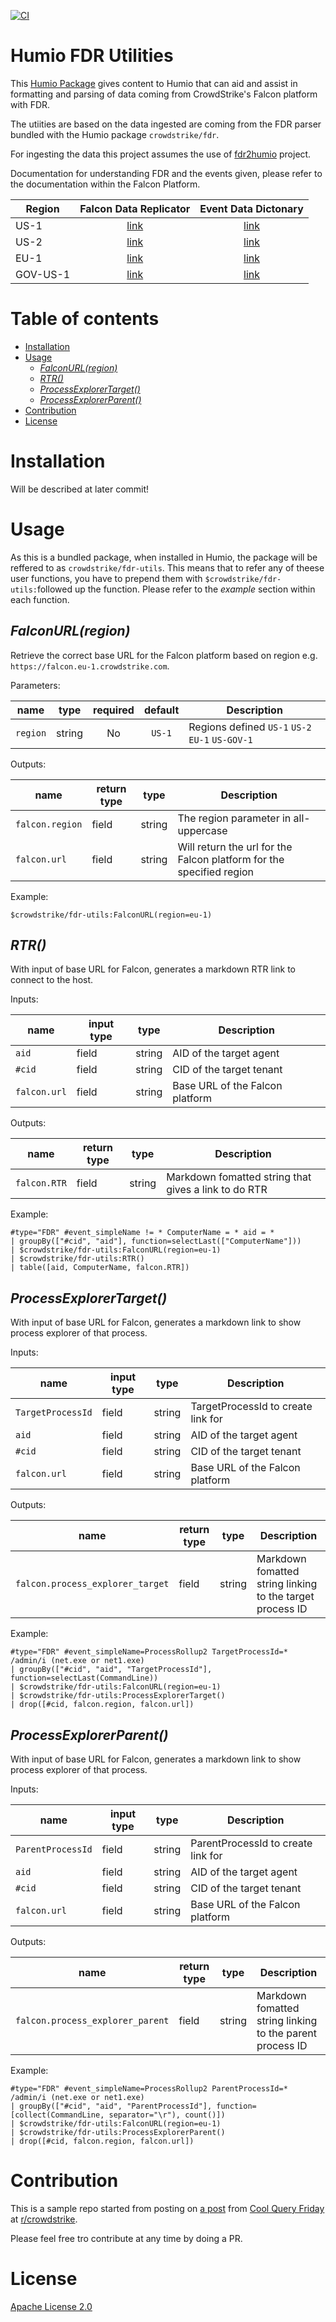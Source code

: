 [![CI](https://github.com/kra-ts/humio-fdr-utils/actions/workflows/CI.yml/badge.svg)](https://github.com/kra-ts/humio-fdr-utils/actions/workflows/CI.yml)

# Humio FDR Utilities

This [Humio Package](https://docs.humio.com/docs/packages/)  gives content to Humio that can aid and assist in formatting and parsing of data coming from CrowdStrike's Falcon platform with FDR.

The utiities are based on the data ingested are coming from the FDR parser bundled with the Humio package `crowdstrike/fdr`.

For ingesting the data this project assumes the use of [fdr2humio](https://github.com/humio/fdr2humio) project.

Documentation for understanding FDR and the events given, please refer to the documentation within the Falcon Platform.

| Region | Falcon Data Replicator | Event Data Dictonary |
| -------- | :--------------------------------------------------------------------------------------: | :----------------------------------------------------------------------------: |
| US-1     | [link](https://falcon.crowdstrike.com/documentation/9/falcon-data-replicator)            | [link](https://falcon.crowdstrike.com/documentation/26/events-data-dictionary) |
| US-2     | [link](https://falcon.us-2.crowdstrike.com/documentation/9/falcon-data-replicator)       | [link](https://falcon.us-2.crowdstrike.com/documentation/26/events-data-dictionary) |
| EU-1     | [link](https://falcon.eu-1.crowdstrike.com/documentation/9/falcon-data-replicator)       | [link](https://falcon.eu-1.crowdstrike.com/documentation/26/events-data-dictionary) |
| GOV-US-1 | [link](https://falcon.laggar.gcw.crowdstrike.com/documentation/9/falcon-data-replicator) | [link](https://falcon.laggar.gcw.crowdstrike.com/documentation/26/events-data-dictionary) |

# Table of contents

* [Installation](#installation)
* [Usage](#usage)
  * [_FalconURL(region)_](#falconurlregion)
  * [_RTR()_](#rtr)
  * [_ProcessExplorerTarget()_](#processexplorertarget)
  * [_ProcessExplorerParent()_](#processexplorerparent)
* [Contribution](#contribution)
* [License](#license)

# Installation

Will be described at later commit!

# Usage

As this is a bundled package, when installed in Humio, the package will be reffered to as `crowdstrike/fdr-utils`. This means that to refer any of theese user functions, you have to prepend them with `$crowdstrike/fdr-utils:`followed up the function. Please refer to the _example_ section within each function.

## _FalconURL(region)_

Retrieve the correct base URL for the Falcon platform based on region  e.g. `https://falcon.eu-1.crowdstrike.com`.

Parameters:

| name     | type   | required | default | Description                                     |
| -------- | :----: | :------: | :-----: | ----------------------------------------------- |
| `region` | string | No       | `US-1`  | Regions defined `US-1` `US-2` `EU-1` `US-GOV-1` |  

Outputs:

| name            | return type | type   | Description                                                             |
| ------------    | ----------- | ------ | ----------------------------------------------------------------------- |
| `falcon.region` | field       | string | The region parameter in all-uppercase                                   |
| `falcon.url`    | field       | string | Will return the url for the Falcon platform for the specified region    |

Example:

```
$crowdstrike/fdr-utils:FalconURL(region=eu-1)
```

## _RTR()_

With input of base URL for Falcon, generates a markdown RTR link to connect to the host.

Inputs:

| name         | input type  | type   | Description                     |
| ------------ | ----------- | ------ | ------------------------------- |
| `aid`        | field       | string | AID of the target agent         |
| `#cid`       | field       | string | CID of the target tenant        |
| `falcon.url` | field       | string | Base URL of the Falcon platform |

Outputs:

| name         | return type | type    | Description                                          |
| ------------ | ----------- | ------- | ---------------------------------------------------- |
| `falcon.RTR` | field       | string  | Markdown fomatted string that gives a link to do RTR |

Example:

```
#type="FDR" #event_simpleName != * ComputerName = * aid = *
| groupBy(["#cid", "aid"], function=selectLast(["ComputerName"]))
| $crowdstrike/fdr-utils:FalconURL(region=eu-1)
| $crowdstrike/fdr-utils:RTR()
| table([aid, ComputerName, falcon.RTR])
```

## _ProcessExplorerTarget()_

With input of base URL for Falcon, generates a markdown link to show process explorer of that process.

Inputs:

| name              | input type  | type   | Description                        |
| ----------------- | ----------- | ------ | ---------------------------------- |
| `TargetProcessId` | field       | string | TargetProcessId to create link for |
| `aid`             | field       | string | AID of the target agent            |
| `#cid`            | field       | string | CID of the target tenant           |
| `falcon.url`      | field       | string | Base URL of the Falcon platform    |

Outputs:

| name                             | return type | type    | Description                                               |
| -------------------------------- | ----------- | ------- | --------------------------------------------------------- |
| `falcon.process_explorer_target` | field       | string  | Markdown fomatted string linking to the target process ID |

Example:

```
#type="FDR" #event_simpleName=ProcessRollup2 TargetProcessId=* /admin/i (net.exe or net1.exe)
| groupBy(["#cid", "aid", "TargetProcessId"], function=selectLast(CommandLine))
| $crowdstrike/fdr-utils:FalconURL(region=eu-1)
| $crowdstrike/fdr-utils:ProcessExplorerTarget()
| drop([#cid, falcon.region, falcon.url])
```

## _ProcessExplorerParent()_

With input of base URL for Falcon, generates a markdown link to show process explorer of that process.

Inputs:

| name              | input type  | type   | Description                        |
| ----------------- | ----------- | ------ | ---------------------------------- |
| `ParentProcessId` | field       | string | ParentProcessId to create link for |
| `aid`             | field       | string | AID of the target agent            |
| `#cid`            | field       | string | CID of the target tenant           |
| `falcon.url`      | field       | string | Base URL of the Falcon platform    |

Outputs:

| name                             | return type | type    | Description                                               |
| -------------------------------- | ----------- | ------- | --------------------------------------------------------- |
| `falcon.process_explorer_parent` | field       | string  | Markdown fomatted string linking to the parent process ID |

Example:

```
#type="FDR" #event_simpleName=ProcessRollup2 ParentProcessId=* /admin/i (net.exe or net1.exe)
| groupBy(["#cid", "aid", "ParentProcessId"], function=[collect(CommandLine, separator="\r"), count()])
| $crowdstrike/fdr-utils:FalconURL(region=eu-1)
| $crowdstrike/fdr-utils:ProcessExplorerParent()
| drop([#cid, falcon.region, falcon.url])
```

# Contribution

This is a sample repo started from posting on [a post](https://www.reddit.com/r/crowdstrike/comments/ry6ma0/20220107_cool_query_friday_adding_process/) from [Cool Query Friday](https://www.reddit.com/r/crowdstrike/collection/8016c539-c284-442c-9726-6bc05053d7a9/) at [r/crowdstrike](https://www.reddit.com/r/crowdstrike/).

Please feel free tro contribute at any time by doing a PR.

# License

[Apache License 2.0](https://github.com/kra-ts/humio-fdr-utils/blob/main/LICENSE)
